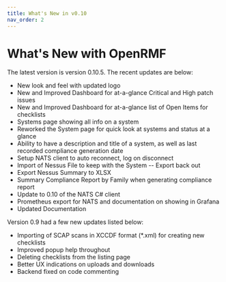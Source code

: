 ```yaml
---
title: What's New in v0.10
nav_order: 2
---
```


# What's New with OpenRMF

The latest version is version 0.10.5. The recent updates are below:
* New look and feel with updated logo
* New and Improved Dashboard for at-a-glance Critical and High patch issues
* New and Improved Dashboard for at-a-glance list of Open Items for checklists
* Systems page showing all info on a system
* Reworked the System page for quick look at systems and status at a glance
* Ability to have a description and title of a system, as well as last recorded compliance generation date
* Setup NATS client to auto reconnect, log on disconnect
* Import of Nessus File to keep with the System -- Export back out
* Export Nessus Summary to XLSX
* Summary Compliance Report by Family when generating compliance report
* Update to 0.10 of the NATS C# client
* Prometheus export for NATS and documentation on showing in Grafana
* Updated Documentation

Version 0.9 had a few new updates listed below:
* Importing of SCAP scans in XCCDF format (*.xml) for creating new checklists
* Improved popup help throughout
* Deleting checklists from the listing page
* Better UX indications on uploads and downloads
* Backend fixed on code commenting